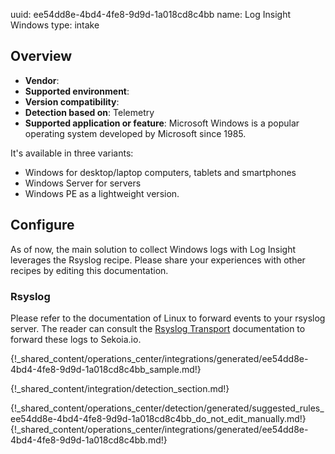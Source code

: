 uuid: ee54dd8e-4bd4-4fe8-9d9d-1a018cd8c4bb
name: Log Insight Windows
type: intake

## Overview
- **Vendor**:
- **Supported environment**:
- **Version compatibility**:
- **Detection based on**: Telemetry
- **Supported application or feature**:
Microsoft Windows is a popular operating system developed by Microsoft since 1985.

It's available in three variants:

- Windows for desktop/laptop computers, tablets and smartphones
- Windows Server for servers
- Windows PE as a lightweight version.




## Configure

As of now, the main solution to collect Windows logs with Log Insight leverages the Rsyslog recipe. Please share your experiences with other recipes by editing this documentation.

### Rsyslog

Please refer to the documentation of Linux to forward events to your rsyslog server. The reader can consult the [Rsyslog Transport](/integration/ingestion_methods/syslog/overview.md) documentation to forward these logs to Sekoia.io.

{!_shared_content/operations_center/integrations/generated/ee54dd8e-4bd4-4fe8-9d9d-1a018cd8c4bb_sample.md!}


{!_shared_content/integration/detection_section.md!}

{!_shared_content/operations_center/detection/generated/suggested_rules_ee54dd8e-4bd4-4fe8-9d9d-1a018cd8c4bb_do_not_edit_manually.md!}
{!_shared_content/operations_center/integrations/generated/ee54dd8e-4bd4-4fe8-9d9d-1a018cd8c4bb.md!}

